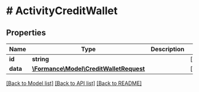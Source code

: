 # # ActivityCreditWallet

## Properties

Name | Type | Description | Notes
------------ | ------------- | ------------- | -------------
**id** | **string** |  | [optional]
**data** | [**\Formance\Model\CreditWalletRequest**](CreditWalletRequest.md) |  | [optional]

[[Back to Model list]](../../README.md#models) [[Back to API list]](../../README.md#endpoints) [[Back to README]](../../README.md)
